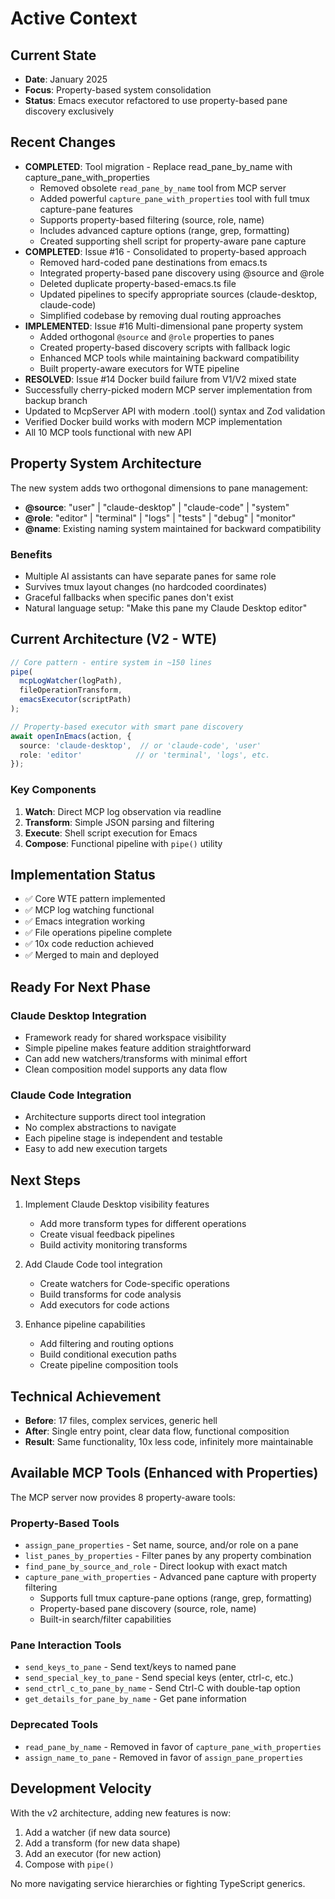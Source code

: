 # Active Context

## Current State
- **Date**: January 2025
- **Focus**: Property-based system consolidation
- **Status**: Emacs executor refactored to use property-based pane discovery exclusively

## Recent Changes
- **COMPLETED**: Tool migration - Replace read_pane_by_name with capture_pane_with_properties
  - Removed obsolete `read_pane_by_name` tool from MCP server
  - Added powerful `capture_pane_with_properties` tool with full tmux capture-pane features
  - Supports property-based filtering (source, role, name)
  - Includes advanced capture options (range, grep, formatting)
  - Created supporting shell script for property-aware pane capture
- **COMPLETED**: Issue #16 - Consolidated to property-based approach
  - Removed hard-coded pane destinations from emacs.ts
  - Integrated property-based pane discovery using @source and @role
  - Deleted duplicate property-based-emacs.ts file
  - Updated pipelines to specify appropriate sources (claude-desktop, claude-code)
  - Simplified codebase by removing dual routing approaches
- **IMPLEMENTED**: Issue #16 Multi-dimensional pane property system
  - Added orthogonal `@source` and `@role` properties to panes
  - Created property-based discovery scripts with fallback logic
  - Enhanced MCP tools while maintaining backward compatibility
  - Built property-aware executors for WTE pipeline
- **RESOLVED**: Issue #14 Docker build failure from V1/V2 mixed state
- Successfully cherry-picked modern MCP server implementation from backup branch
- Updated to McpServer API with modern .tool() syntax and Zod validation
- Verified Docker build works with modern MCP implementation
- All 10 MCP tools functional with new API

## Property System Architecture
The new system adds two orthogonal dimensions to pane management:
- **@source**: "user" | "claude-desktop" | "claude-code" | "system"
- **@role**: "editor" | "terminal" | "logs" | "tests" | "debug" | "monitor"
- **@name**: Existing naming system maintained for backward compatibility

### Benefits
- Multiple AI assistants can have separate panes for same role
- Survives tmux layout changes (no hardcoded coordinates)
- Graceful fallbacks when specific panes don't exist
- Natural language setup: "Make this pane my Claude Desktop editor"

## Current Architecture (V2 - WTE)
```typescript
// Core pattern - entire system in ~150 lines
pipe(
  mcpLogWatcher(logPath),
  fileOperationTransform,
  emacsExecutor(scriptPath)
);

// Property-based executor with smart pane discovery
await openInEmacs(action, {
  source: 'claude-desktop',  // or 'claude-code', 'user'
  role: 'editor'            // or 'terminal', 'logs', etc.
});
```

### Key Components
1. **Watch**: Direct MCP log observation via readline
2. **Transform**: Simple JSON parsing and filtering
3. **Execute**: Shell script execution for Emacs
4. **Compose**: Functional pipeline with `pipe()` utility

## Implementation Status
- ✅ Core WTE pattern implemented
- ✅ MCP log watching functional
- ✅ Emacs integration working
- ✅ File operations pipeline complete
- ✅ 10x code reduction achieved
- ✅ Merged to main and deployed

## Ready For Next Phase

### Claude Desktop Integration
- Framework ready for shared workspace visibility
- Simple pipeline makes feature addition straightforward
- Can add new watchers/transforms with minimal effort
- Clean composition model supports any data flow

### Claude Code Integration
- Architecture supports direct tool integration
- No complex abstractions to navigate
- Each pipeline stage is independent and testable
- Easy to add new execution targets

## Next Steps
1. Implement Claude Desktop visibility features
   - Add more transform types for different operations
   - Create visual feedback pipelines
   - Build activity monitoring transforms

2. Add Claude Code tool integration
   - Create watchers for Code-specific operations
   - Build transforms for code analysis
   - Add executors for code actions

3. Enhance pipeline capabilities
   - Add filtering and routing options
   - Build conditional execution paths
   - Create pipeline composition tools

## Technical Achievement
- **Before**: 17 files, complex services, generic hell
- **After**: Single entry point, clear data flow, functional composition
- **Result**: Same functionality, 10x less code, infinitely more maintainable

## Available MCP Tools (Enhanced with Properties)
The MCP server now provides 8 property-aware tools:

### Property-Based Tools
- `assign_pane_properties` - Set name, source, and/or role on a pane
- `list_panes_by_properties` - Filter panes by any property combination
- `find_pane_by_source_and_role` - Direct lookup with exact match
- `capture_pane_with_properties` - Advanced pane capture with property filtering
  - Supports full tmux capture-pane options (range, grep, formatting)
  - Property-based pane discovery (source, role, name)
  - Built-in search/filter capabilities

### Pane Interaction Tools
- `send_keys_to_pane` - Send text/keys to named pane
- `send_special_key_to_pane` - Send special keys (enter, ctrl-c, etc.)
- `send_ctrl_c_to_pane_by_name` - Send Ctrl-C with double-tap option
- `get_details_for_pane_by_name` - Get pane information

### Deprecated Tools
- `read_pane_by_name` - Removed in favor of `capture_pane_with_properties`
- `assign_name_to_pane` - Removed in favor of `assign_pane_properties`

## Development Velocity
With the v2 architecture, adding new features is now:
1. Add a watcher (if new data source)
2. Add a transform (for new data shape)
3. Add an executor (for new action)
4. Compose with `pipe()`

No more navigating service hierarchies or fighting TypeScript generics.